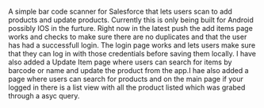 A simple bar code scanner for Salesforce that lets users scan to add products and update products. Currently this is only being built for Android possibly IOS in the furture. Right now in the latest push the add items page works and checks to make sure there are no duplicates and that the user has had a successfull login. The login page works and lets users make sure that they can log in with those credentials before saving them locally. I have also added a Update Item page where users can search for items by barcode or name and update the product from the app.I hae also added a page where users can search for products and on the main page if your logged in there is a list view with all the product listed which was grabed through a asyc query.
